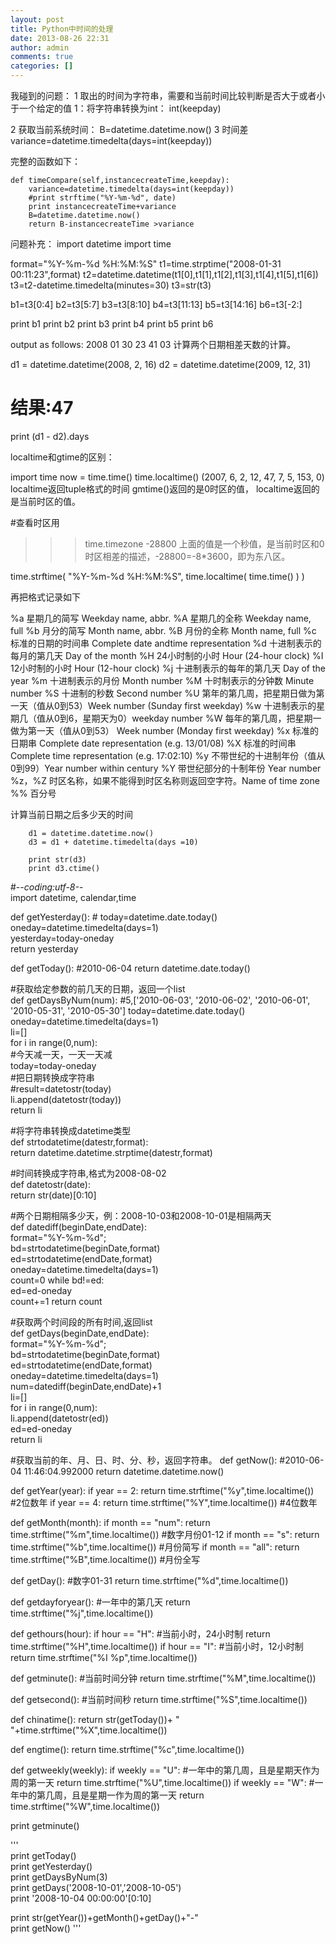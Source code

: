 ```yaml
---
layout: post
title: Python中时间的处理
date: 2013-08-26 22:31
author: admin
comments: true
categories: []
---
```


我碰到的问题：
1 取出的时间为字符串，需要和当前时间比较判断是否大于或者小于一个给定的值
1：将字符串转换为int：
int(keepday)


2 获取当前系统时间：
  B=datetime.datetime.now()
3 时间差variance=datetime.timedelta(days=int(keepday))


完整的函数如下：

    def timeCompare(self,instancecreateTime,keepday):
        variance=datetime.timedelta(days=int(keepday))
        #print strftime("%Y-%m-%d", date)
        print instancecreateTime+variance
        B=datetime.datetime.now()
        return B-instancecreateTime >variance
      

问题补充：
import datetime
import time

format="%Y-%m-%d %H:%M:%S"
t1=time.strptime("2008-01-31 00:11:23",format)
t2=datetime.datetime(t1[0],t1[1],t1[2],t1[3],t1[4],t1[5],t1[6])
t3=t2-datetime.timedelta(minutes=30)
t3=str(t3)

b1=t3[0:4]
b2=t3[5:7]
b3=t3[8:10]
b4=t3[11:13]
b5=t3[14:16]
b6=t3[-2:]

print b1
print b2
print b3
print b4
print b5
print b6

output  as follows:
2008
01
30
23
41
03
计算两个日期相差天数的计算。

d1 = datetime.datetime(2008, 2, 16)
d2 = datetime.datetime(2009, 12, 31)

# 结果:47
print (d1 - d2).days

localtime和gtime的区别：


import time
now = time.time()
time.localtime()
(2007, 6, 2, 12, 47, 7, 5, 153, 0)
localtime返回tuple格式的时间
gmtime()返回的是0时区的值，
localtime返回的是当前时区的值。

#查看时区用
>>> time.timezone
-28800
上面的值是一个秒值，是当前时区和0时区相差的描述，-28800=-8*3600，即为东八区。



time.strftime( "%Y-%m-%d %H:%M:%S", time.localtime( time.time() ) )

再把格式记录如下

%a 星期几的简写 Weekday name, abbr.
%A 星期几的全称 Weekday name, full
%b 月分的简写 Month name, abbr.
%B 月份的全称 Month name, full
%c 标准的日期的时间串 Complete date andtime representation
%d 十进制表示的每月的第几天 Day of the month
%H 24小时制的小时 Hour (24-hour clock)
%I 12小时制的小时 Hour (12-hour clock)
%j 十进制表示的每年的第几天 Day of the year
%m 十进制表示的月份 Month number
%M 十时制表示的分钟数 Minute number
%S 十进制的秒数 Second number
%U 第年的第几周，把星期日做为第一天（值从0到53）Week number (Sunday first weekday)
%w 十进制表示的星期几（值从0到6，星期天为0）weekday number
%W 每年的第几周，把星期一做为第一天（值从0到53） Week number (Monday first weekday)
%x 标准的日期串 Complete date representation (e.g. 13/01/08)
%X 标准的时间串 Complete time representation (e.g. 17:02:10)
%y 不带世纪的十进制年份（值从0到99）Year number within century
%Y 带世纪部分的十制年份 Year number
%z，%Z 时区名称，如果不能得到时区名称则返回空字符。Name of time zone
%% 百分号


计算当前日期之后多少天的时间

        d1 = datetime.datetime.now()
        d3 = d1 + datetime.timedelta(days =10)

        print str(d3)
        print d3.ctime()

 #-*-coding:utf-8-*-  
import datetime, calendar,time

def getYesterday():   #
   today=datetime.date.today()  
   oneday=datetime.timedelta(days=1)  
   yesterday=today-oneday   
   return yesterday
 
     
def getToday():   #2010-06-04
    return datetime.date.today()
 
#获取给定参数的前几天的日期，返回一个list  
def getDaysByNum(num):   #5,['2010-06-03', '2010-06-02', '2010-06-01', '2010-05-31', '2010-05-30']
    today=datetime.date.today()  
    oneday=datetime.timedelta(days=1)      
    li=[]       
    for i in range(0,num):  
        #今天减一天，一天一天减  
        today=today-oneday  
        #把日期转换成字符串  
        #result=datetostr(today)  
        li.append(datetostr(today))  
    return li  
 
#将字符串转换成datetime类型  
def strtodatetime(datestr,format):      
    return datetime.datetime.strptime(datestr,format)  
 
#时间转换成字符串,格式为2008-08-02  
def datetostr(date):    
    return   str(date)[0:10]  
 
#两个日期相隔多少天，例：2008-10-03和2008-10-01是相隔两天  
def datediff(beginDate,endDate):  
    format="%Y-%m-%d";  
    bd=strtodatetime(beginDate,format)  
    ed=strtodatetime(endDate,format)      
    oneday=datetime.timedelta(days=1)  
    count=0
    while bd!=ed:  
        ed=ed-oneday  
        count+=1
    return count  
 
#获取两个时间段的所有时间,返回list  
def getDays(beginDate,endDate):  
    format="%Y-%m-%d";  
    bd=strtodatetime(beginDate,format)  
    ed=strtodatetime(endDate,format)  
    oneday=datetime.timedelta(days=1)   
    num=datediff(beginDate,endDate)+1   
    li=[]  
    for i in range(0,num):   
        li.append(datetostr(ed))  
        ed=ed-oneday  
    return li  
 
#获取当前的年、月、日、时、分、秒，返回字符串。
def getNow():   #2010-06-04 11:46:04.992000
    return datetime.datetime.now()
   
def getYear(year):
   if year == 2:
      return time.strftime("%y",time.localtime()) #2位数年
   if year == 4:
      return time.strftime("%Y",time.localtime())   #4位数年
    
def getMonth(month):
   if month == "num":
      return time.strftime("%m",time.localtime()) #数字月份01-12
   if month == "s":
      return time.strftime("%b",time.localtime()) #月份简写
   if month == "all":
      return time.strftime("%B",time.localtime()) #月份全写
   
def getDay():   #数字01-31
    return time.strftime("%d",time.localtime())

def getdayforyear(): #一年中的第几天
   return time.strftime("%j",time.localtime())

def gethours(hour):
   if hour == "H":  #当前小时，24小时制
      return time.strftime("%H",time.localtime())
   if hour == "I":  #当前小时，12小时制
      return time.strftime("%I %p",time.localtime())
 
def getminute(): #当前时间分钟
   return time.strftime("%M",time.localtime())
 
def getsecond(): #当前时间秒
   return time.strftime("%S",time.localtime())

def chinatime():
   return str(getToday())+ " "+time.strftime("%X",time.localtime())
 
def engtime():
   return time.strftime("%c",time.localtime())


def getweekly(weekly):
   if weekly == "U": #一年中的第几周，且是星期天作为周的第一天
      return time.strftime("%U",time.localtime())
   if weekly == "W": #一年中的第几周，且是星期一作为周的第一天
      return time.strftime("%W",time.localtime())
     
     
 
print getminute()

'''     
print getToday()  
print getYesterday()  
print getDaysByNum(3)  
print getDays('2008-10-01','2008-10-05')  
print '2008-10-04 00:00:00'[0:10]  
 
print str(getYear())+getMonth()+getDay()+"-"  
print getNow()
'''

